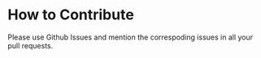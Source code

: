 # How to Contribute

Please use Github Issues and mention the correspoding issues in all your pull requests.